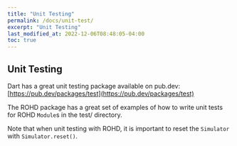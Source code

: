 ```yaml
---
title: "Unit Testing"
permalink: /docs/unit-test/
excerpt: "Unit Testing"
last_modified_at: 2022-12-06T08:48:05-04:00
toc: true
---
```


## Unit Testing

Dart has a great unit testing package available on pub.dev: [https://pub.dev/packages/test](https://pub.dev/packages/test)

The ROHD package has a great set of examples of how to write unit tests for ROHD `Module`s in the test/ directory.

Note that when unit testing with ROHD, it is important to reset the `Simulator` with `Simulator.reset()`.